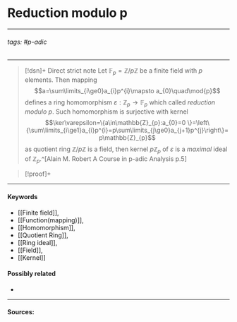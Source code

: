 # Reduction modulo p
***
###### tags: #p-adic 
***
>[!dsn]+ Direct strict note
>Let $\mathbb{F}_{p}=\mathbb{Z}/p\mathbb{Z}$ be a finite field with $p$ elements. Then mapping
>$$a=\sum\limits_{i\ge0}a_{i}p^{i}\mapsto a_{0}\quad\mod{p}$$
>defines a ring homomorphism $\varepsilon:\mathbb{Z}_{p}\to\mathbb{F}_{p}$ which called *reduction modulo $p$*.
>Such homomorphism is surjective with kernel
>$$\ker\varepsilon=\{a\in\mathbb{Z}_{p}:a_{0}=0 \}=\left\{\sum\limits_{i\ge1}a_{i}p^{i}=p\sum\limits_{j\ge0}a_{j+1}p^{j}\right\}=p\mathbb{Z}_{p}$$
>as quotient ring $\mathbb{Z}/p\mathbb{Z}$ is a field, then kernel $p\mathbb{Z}_{p}$ of $\varepsilon$ is a *maximal* ideal of $\mathbb{Z}_{p}$.^[Alain M. Robert A Course in p-adic Analysis p.5] 

>[!proof]+
>

***
#### Keywords
- [[Finite field]],
- [[Function(mapping)]],
- [[Homomorphism]],
- [[Quotient Ring]],
- [[Ring ideal]],
- [[Field]],
- [[Kernel]]
#### Possibly related
- 
***
#### Sources:
